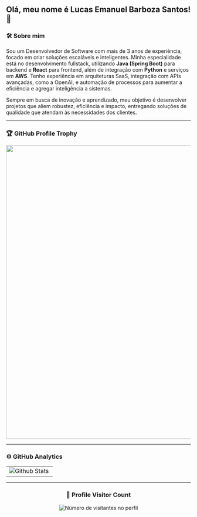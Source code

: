 ## Olá, meu nome é Lucas Emanuel Barboza Santos! 👋

### 🛠️ Sobre mim

Sou um Desenvolvedor de Software com mais de 3 anos de experiência, focado em criar soluções escaláveis e inteligentes. Minha especialidade está no desenvolvimento fullstack, utilizando **Java (Spring Boot)** para backend e **React** para frontend, além de integração com **Python** e serviços em **AWS**. Tenho experiência em arquiteturas SaaS, integração com APIs avançadas, como a OpenAI, e automação de processos para aumentar a eficiência e agregar inteligência a sistemas.

Sempre em busca de inovação e aprendizado, meu objetivo é desenvolver projetos que aliem robustez, eficiência e impacto, entregando soluções de qualidade que atendam às necessidades dos clientes.

---

### 🏆 GitHub Profile Trophy

<p align="center">
  <a
    href="https://github.com/ryo-ma/github-profile-trophy"
    title="repositório de troféus"
  >
    <img
      width="800"
      src="https://github-profile-trophy.vercel.app/?username=dore4n&column=8&theme=darkhub&no-frame=true&no-bg=true"
    />
  </a>
</p>

---

### ⚙️ GitHub Analytics

<table>
  <tr>
    <td>
      <img
        align="left"
        src="https://github-readme-stats.vercel.app/api/top-langs/?username=dore4n&theme=dark&hide_border=false&include_all_commits=true&count_private=true&layout=compact"
        alt="Github Stats"
      />
    </td>
  </tr>
</table>

---

<div align="center">
  <h3><b>📍 Profile Visitor Count</b></h3>
</div>

<p align="center">
  <img
    src="https://profile-counter.glitch.me/dore4n/count.svg"
    alt="Número de visitantes no perfil"
  />
</p>
